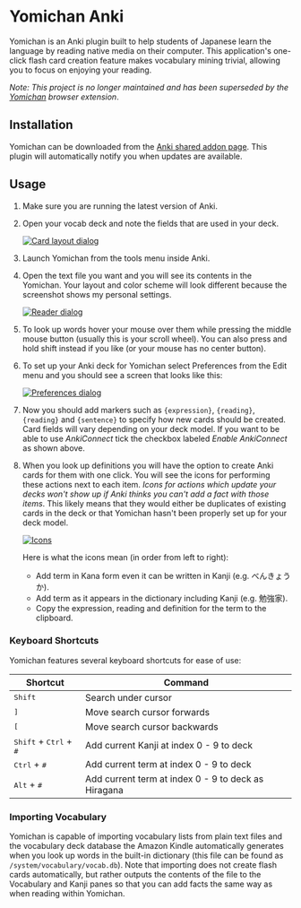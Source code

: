 # Yomichan Anki #

Yomichan is an Anki plugin built to help students of Japanese learn the language by reading native media on their
computer. This application's one-click flash card creation feature makes vocabulary mining trivial, allowing you to
focus on enjoying your reading.

*Note: This project is no longer maintained and has been superseded by the [Yomichan](https://foosoft.net/projects/yomichan/) browser extension*.

## Installation ##

Yomichan can be downloaded from the [Anki shared addon page](https://ankiweb.net/shared/info/934748696). This plugin
will automatically notify you when updates are available.

## Usage ##

1.  Make sure you are running the latest version of Anki.
2.  Open your vocab deck and note the fields that are used in your deck.

    [![Card layout dialog](https://foosoft.net/projects/yomichan-anki/img/layout-thumb.png)](https://foosoft.net/projects/yomichan-anki/img/layout.png)

3.  Launch Yomichan from the tools menu inside Anki.
4.  Open the text file you want and you will see its contents in the Yomichan.  Your layout and color scheme will look
    different because the screenshot shows my personal settings.

    [![Reader dialog](https://foosoft.net/projects/yomichan-anki/img/reader-thumb.png)](https://foosoft.net/projects/yomichan-anki/img/reader.png)

5.  To look up words hover your mouse over them while pressing the middle mouse button (usually this is your scroll
    wheel). You can also press and hold shift instead if you like (or your mouse has no center button).
6.  To set up your Anki deck for Yomichan select Preferences from the Edit menu and you should see a screen that looks
    like this:

    [![Preferences dialog](https://foosoft.net/projects/yomichan-anki/img/preferences-thumb.png)](https://foosoft.net/projects/yomichan-anki/img/preferences.png)

7.  Now you should add markers such as `{expression}`, `{reading}`, `{reading}` and `{sentence}` to specify how new
    cards should be created. Card fields will vary depending on your deck model. If you want to be able to use
    *AnkiConnect* tick the checkbox labeled *Enable AnkiConnect* as shown above.

8.  When you look up definitions you will have the option to create Anki cards for them with one click. You will see the
    icons for performing these actions next to each item. *Icons for actions which update your decks won't show up if
    Anki thinks you can't add a fact with those items*. This likely means that they would either be duplicates of
    existing cards in the deck or that Yomichan hasn't been properly set up for your deck model.

    [![Icons](https://foosoft.net/projects/yomichan-anki/img/icons-thumb.png)](https://foosoft.net/projects/yomichan-anki/img/icons.png)

    Here is what the icons mean (in order from left to right):
    *   Add term in Kana form even it can be written in Kanji (e.g. べんきょうか).
    *   Add term as it appears in the dictionary including Kanji (e.g. 勉強家).
    *   Copy the expression, reading and definition for the term to the clipboard.

### Keyboard Shortcuts ###

Yomichan features several keyboard shortcuts for ease of use:

| Shortcut                                          | Command                                             |
|---------------------------------------------------|-----------------------------------------------------|
| <kbd>Shift</kbd>                                  | Search under cursor                                 |
| <kbd>]</kbd>                                      | Move search cursor forwards                         |
| <kbd>[</kbd>                                      | Move search cursor backwards                        |
| <kbd>Shift</kbd> + <kbd>Ctrl</kbd> + <kbd>#</kbd> | Add current Kanji at index 0 - 9 to deck            |
| <kbd>Ctrl</kbd> + <kbd>#</kbd>                    | Add current term at index  0 - 9 to deck            |
| <kbd>Alt</kbd> + <kbd>#</kbd>                     | Add current term at index 0 - 9 to deck as Hiragana |

### Importing Vocabulary ###

Yomichan is capable of importing vocabulary lists from plain text files and the vocabulary deck database the Amazon
Kindle automatically generates when you look up words in the built-in dictionary (this file can be found as
`/system/vocabulary/vocab.db`). Note that importing does not create flash cards automatically, but rather outputs the
contents of the file to the Vocabulary and Kanji panes so that you can add facts the same way as when reading within
Yomichan.
